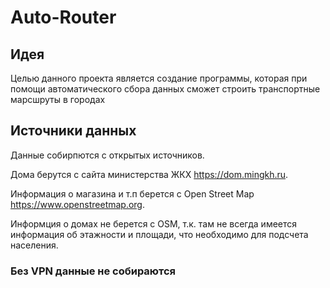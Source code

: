 # Auto-Router

## Идея

Целью данного проекта является создание программы, которая при помощи автоматического сбора данных сможет строить транспортные марсшруты в городах

## Источники данных

Данные собирпются с открытых источников.

Дома берутся с сайта министерства ЖКХ https://dom.mingkh.ru.

Информация о магазина и т.п берется с Open Street Map https://www.openstreetmap.org.

Информция о домах не берется с OSM, т.к. там не всегда имеется информация об этажности и площади, что необходимо для подсчета населения.


### Без VPN данные не собираются
